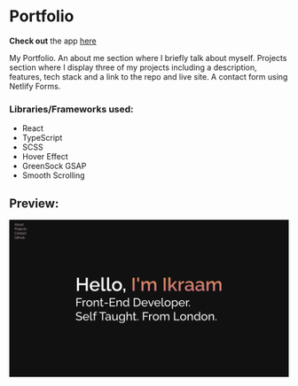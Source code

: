 # Portfolio

**Check out** the app [here](https://ikraam.dev/)

My Portfolio. An about me section where I briefly talk about myself. Projects section where I display three of my projects including a description, features, tech stack and a link to the repo and live site. A contact form using Netlify Forms.

### Libraries/Frameworks used:

- React
- TypeScript
- SCSS
- Hover Effect
- GreenSock GSAP
- Smooth Scrolling

## Preview:

![Preview](/preview.webp)
